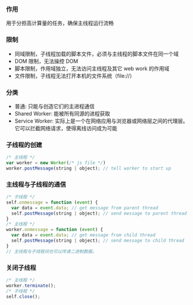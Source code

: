 ### 作用
用于分担高计算量的任务，确保主线程运行流畅

### 限制
- 同域限制，子线程加载的脚本文件，必须与主线程的脚本文件在同一个域
- DOM 限制，无法操控 DOM
- 脚本限制，作用域独立，无法访问主线程及其它 web work 的作用域
- 文件限制，子线程无法打开本机的文件系统（file://）

### 分类
- 普通: 只能与创造它们的主进程通信
- Shared Worker: 能被所有同源的进程获取
- Service Worker: 实际上是一个在网络应用与浏览器或网络层之间的代理层。它可以拦截网络请求，使得离线访问成为可能

### 子线程的创建

```js
/* 主线程 */
var worker = new Worker(/* js file */)
worker.postMessage(string | object); // tell worker to start up
```

### 主线程与子线程的通信

```js
/* 子线程 */
self.onmessage = function (event) {
  var data = event.data; // get message from parent thread
  self.postMessage(string | object); // send message to parent thread
}
/* 主线程 */
worker.onmessage = function (event) {
  var data = event.data; // get message from child thread
  self.postMessage(string | object); // send message to child thread
}
// 主线程与子线程间也可以传递二进制数据。
```

### 关闭子线程

```js
/* 主线程 */
worker.terminate();
/* 子线程 */
self.close();
```
